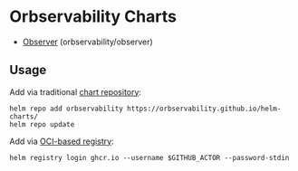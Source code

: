 # Orbservability Charts

- [Observer](./charts/observer) (orbservability/observer)

## Usage

Add via traditional [chart repository](https://helm.sh/docs/topics/chart_repository/):

```shell
helm repo add orbservability https://orbservability.github.io/helm-charts/
helm repo update
```

Add via [OCI-based registry](https://helm.sh/docs/topics/registries/):

```shell
helm registry login ghcr.io --username $GITHUB_ACTOR --password-stdin
```
